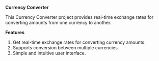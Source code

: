 **Currency Converter**

This Currency Converter project provides real-time exchange rates for converting amounts from one currency to another. 

**Features**

1) Get real-time exchange rates for converting currency amounts.
2) Supports conversion between multiple currencies.
3) Simple and intuitive user interface.
